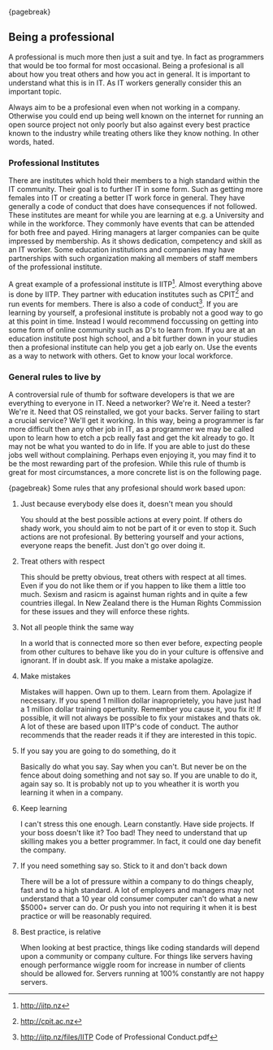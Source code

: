 {pagebreak}

## Being a professional
A professional is much more then just a suit and tye. In fact as programmers that would be too formal for most occasional.
Being a profesional is all about how you treat others and how you act in general. It is important to understand what this is in IT. As IT workers generally consider this an important topic.

Always aim to be a profesional even when not working in a company. Otherwise you could end up being well known on the internet for running an open source project not only poorly but also against every best practice known to the industry while treating others like they know nothing. In other words, hated.

### Professional Institutes
There are institutes which hold their members to a high standard within the IT community. Their goal is to further IT in some form. Such as getting more females into IT or creating a better IT work force in general.
They have generally a code of conduct that does have consequences if not followed.
These institutes are meant for while you are learning at e.g. a University and while in the workforce. They commonly have events that can be attended for both free and payed. Hiring managers at larger companies can be quite impressed by membership. As it shows dedication, competency and skill as an IT worker.
Some education institutions and companies may have partnerships with such organization making all members of staff members of the professional institute.

A great example of a professional institute is IITP[^IITPwebsite]. Almost everything above is done by IITP. They partner with education institutes such as CPIT[^CPITwebsite] and run events for members. There is also a code of conduct[^IITPCodeOfConduct].
If you are learning by yourself, a profesional institute is probably not a good way to go at this point in time. Instead I would recommend foccussing on getting into some form of online community such as D's to learn from. If you are at an education institute post high school, and a bit further down in your studies then a profesional institute can help you get a job early on. Use the events as a way to network with others. Get to know your local workforce.

### General rules to live by
A controversial rule of thumb for software developers is that we are everything to everyone in IT. Need a networker? We're it. Need a tester? We're it. Need that OS reinstalled, we got your backs. Server failing to start a crucial service? We'll get it working.
In this way, being a programmer is far more difficult then any other job in IT, as a programmer we may be called upon to learn how to etch a pcb really fast and get the kit already to go. It may not be what you wanted to do in life. If you are able to just do these jobs well without complaining. Perhaps even enjoying it, you may find it to be the most rewarding part of the profesion.
While this rule of thumb is great for most circumstances, a more concrete list is on the following page.

{pagebreak}
Some rules that any profesional should work based upon:

1. Just because everybody else does it, doesn't mean you should

   You should at the best possible actions at every point. If others do shady work, you should aim to not be part of it or even to stop it. Such actions are not profesional. By bettering yourself and your actions, everyone reaps the benefit. Just don't go over doing it.
2. Treat others with respect

   This should be pretty obvious, treat others with respect at all times. Even if you do not like them or if you happen to like them a little too much. Sexism and rasicm is against human rights and in quite a few countries illegal. In New Zealand there is the Human Rights Commission for these issues and they will enforce these rights.
3. Not all people think the same way

   In a world that is connected more so then ever before, expecting people from other cultures to behave like you do in your culture is offensive and ignorant. If in doubt ask. If you make a mistake apolagize.
4. Make mistakes

   Mistakes will happen. Own up to them. Learn from them. Apolagize if necessary. If you spend 1 million dollar inaproprietely, you have just had a 1 million dollar training opertunity. Remember you cause it, you fix it! If possible, it will not always be possible to fix your mistakes and thats ok.
A lot of these are based upon IITP's code of conduct. The author recommends that the reader reads it if they are interested in this topic.
5. If you say you are going to do something, do it

   Basically do what you say. Say when you can't. But never be on the fence about doing something and not say so. If you are unable to do it, again say so. It is probably not up to you wheather it is worth you learning it when in a company.
6. Keep learning

   I can't stress this one enough. Learn constantly. Have side projects. If your boss doesn't like it? Too bad! They need to understand that up skilling makes you a better programmer. In fact, it could one day benefit the company.
7. If you need something say so. Stick to it and don't back down

   There will be a lot of pressure within a company to do things cheaply, fast and to a high standard. A lot of employers and managers may not understand that a 10 year old consumer computer can't do what a new $5000+ server can do. Or push you into not requiring it when it is best practice or will be reasonably required.
8. Best practice, is relative

   When looking at best practice, things like coding standards will depend upon a community or company culture. For things like servers having enough performance wiggle room for increase in number of clients should be allowed for. Servers running at 100% constantly are not happy servers.

[^IITPwebsite]: http://iitp.nz
[^IITPCodeOfConduct]: http://iitp.nz/files/IITP Code of Professional Conduct.pdf
[^CPITwebsite]: http://cpit.ac.nz